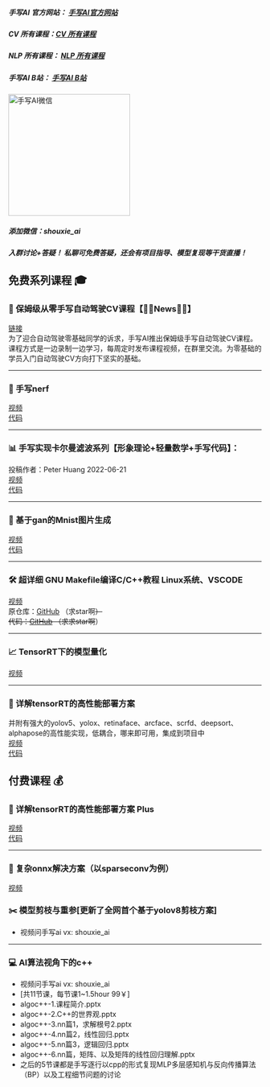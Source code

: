 ##### 手写AI 官方网站：  [手写AI官方网站](https://www.shouxieai.com)

##### CV 所有课程：[CV 所有课程](https://github.com/shouxieai/A-series-of-CV)

##### NLP 所有课程： [NLP 所有课程](https://github.com/shouxieai/A-series-of-NLP)

##### 手写AI B站： [手写AI B站](https://space.bilibili.com/1413433465?spm_id_from=333.1007.0.0)

<img title="" src="https://user-images.githubusercontent.com/87959426/227755091-40626d34-febc-437c-b09c-612ac1f0435e.jpg" alt="手写AI微信" width="242" data-align="center">

##### 添加微信：shouxie_ai

##### 入群讨论+答疑！ 私聊可免费答疑，还会有项目指导、模型复现等干货直播！

## 免费系列课程 🎓


### 🚗 保姆级从零手写自动驾驶CV课程【🚀✨News🚀✨】
[链接](https://shouxieai.com/solution/sxai/AutonomousDriving)  
为了迎合自动驾驶零基础同学的诉求，手写AI推出保姆级手写自动驾驶CV课程。课程方式是一边录制一边学习，每周定时发布课程视频，在群里交流。为零基础的学员入门自动驾驶CV方向打下坚实的基础。

---

### 🎨 手写nerf
[视频](https://www.bilibili.com/video/BV1xL411y7Qa/)  
[代码](https://github.com/shouxieai/nerf_from_scratch)

---

### 📊 手写实现卡尔曼滤波系列【形象理论+轻量数学+手写代码】：
投稿作者：Peter Huang 2022-06-21  
[视频](https://www.bilibili.com/video/BV1GB4y1D7P1)  
[代码](https://github.com/shouxieai/Kalmanfilter_from_scratch)

---

### 🎨 基于gan的Mnist图片生成
[视频](https://www.bilibili.com/video/BV1aD4y1M7Tz/?spm_id_from=333.999.0.0)  
[代码](https://github.com/shouxieai/Mnist_gan/tree/main)

---

### 🛠️ 超详细 GNU Makefile编译C/C++教程 Linux系统、VSCODE
[视频](https://www.bilibili.com/video/BV1EM41177s1/)  
原仓库：[GitHub](https://github.com/liheqian1993/GNC-Tutorial.git) （求star啊~~~~）  
代码：[GitHub](https://github.com/shouxieai/cpp_Makefile_intro) （求求star啊~~~~）

---

### 📈 TensorRT下的模型量化
[视频](https://www.bilibili.com/video/BV18L41197Uz)

---

### 🚀 详解tensorRT的高性能部署方案
并附有强大的yolov5、yolox、retinaface、arcface、scrfd、deepsort、alphapose的高性能实现，低耦合，哪来即可用，集成到项目中  
[视频](https://www.bilibili.com/video/BV1Xw411f7FW/?spm_id_from=333.788.recommend_more_video.0&vd_source=a9b657d90264e6208a4b2ba76c7dba86)  
[代码](https://github.com/shouxieai/tensorRT_cpp)

## 付费课程 💰

### 💎 详解tensorRT的高性能部署方案 Plus
[视频](https://ke.qq.com/course/4993141#term_id=105165326)  
[代码](https://github.com/shouxieai/learning-cuda-trt)

---
### 🧩 复杂onnx解决方案（以sparseconv为例）
[视频](https://ke.qq.com/course/5851686#term_id=106187062)

### ✂️ 模型剪枝与重参[更新了全网首个基于yolov8剪枝方案]
- 视频问手写ai vx: shouxie_ai 

---
### 💻 AI算法视角下的c++
- 视频问手写ai vx: shouxie_ai 
- [共11节课，每节课1~1.5hour 99￥] 
- algoc++-1.课程简介.pptx
- algoc++-2.C++的世界观.pptx
- algoc++-3.nn篇1，求解根号2.pptx
- algoc++-4.nn篇2，线性回归.pptx
- algoc++-5.nn篇3，逻辑回归.pptx
- algoc++-6.nn篇，矩阵、以及矩阵的线性回归理解.pptx
- 之后的5节课都是手写逐行以cpp的形式复现MLP多层感知机与反向传播算法（BP）以及工程细节问题的讨论

